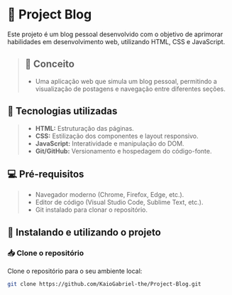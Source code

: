 # **📝 Project Blog**

Este projeto é um blog pessoal desenvolvido com o objetivo de aprimorar habilidades em desenvolvimento web, utilizando HTML, CSS e JavaScript.

> ## 🚀 Conceito
>
> * Uma aplicação web que simula um blog pessoal, permitindo a visualização de postagens e navegação entre diferentes seções.

## 🔦 Tecnologias utilizadas

> * **HTML:** Estruturação das páginas.  
> * **CSS:** Estilização dos componentes e layout responsivo.  
> * **JavaScript:** Interatividade e manipulação do DOM.  
> * **Git/GitHub:** Versionamento e hospedagem do código-fonte.

## 💻 Pré-requisitos

> * Navegador moderno (Chrome, Firefox, Edge, etc.).  
> * Editor de código (Visual Studio Code, Sublime Text, etc.).  
> * Git instalado para clonar o repositório.

## 🔗 Instalando e utilizando o projeto

### 📥 Clone o repositório

Clone o repositório para o seu ambiente local:

```bash
git clone https://github.com/KaioGabriel-the/Project-Blog.git

